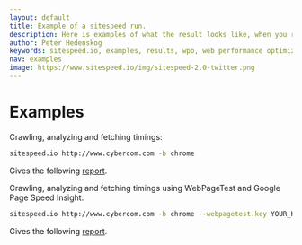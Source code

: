 ```yaml
---
layout: default
title: Example of a sitespeed run.
description: Here is examples of what the result looks like, when you run sitesspeed.io.
author: Peter Hedenskog
keywords: sitespeed.io, examples, results, wpo, web performance optimization
nav: examples
image: https://www.sitespeed.io/img/sitespeed-2.0-twitter.png
---
```


# Examples

Crawling, analyzing and fetching timings:

~~~ bash
sitespeed.io http://www.cybercom.com -b chrome
~~~
Gives the following [report](http://examples.sitespeed.io/3.0/2014-12-15-22-16-30).

Crawling, analyzing and fetching timings using WebPageTest and Google Page Speed Insight:

~~~ bash
sitespeed.io http://www.cybercom.com -b chrome --webpagetest.key YOUR_HOST --gpsi.key YOUR_KEY
~~~

Gives the following [report](http://examples.sitespeed.io/3.0/2014-12-19-12-18-17/).
